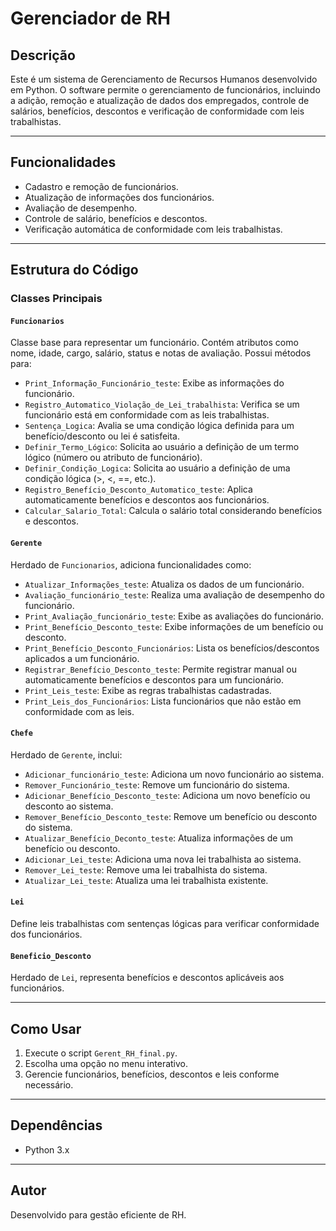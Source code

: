 # Gerenciador de RH

## Descrição
Este é um sistema de Gerenciamento de Recursos Humanos desenvolvido em Python. O software permite o gerenciamento de funcionários, incluindo a adição, remoção e atualização de dados dos empregados, controle de salários, benefícios, descontos e verificação de conformidade com leis trabalhistas.

---

## Funcionalidades
- Cadastro e remoção de funcionários.
- Atualização de informações dos funcionários.
- Avaliação de desempenho.
- Controle de salário, benefícios e descontos.
- Verificação automática de conformidade com leis trabalhistas.

---

## Estrutura do Código
### Classes Principais
#### `Funcionarios`
Classe base para representar um funcionário. Contém atributos como nome, idade, cargo, salário, status e notas de avaliação. Possui métodos para:
- `Print_Informação_Funcionário_teste`: Exibe as informações do funcionário.
- `Registro_Automatico_Violação_de_Lei_trabalhista`: Verifica se um funcionário está em conformidade com as leis trabalhistas.
- `Sentença_Logica`: Avalia se uma condição lógica definida para um benefício/desconto ou lei é satisfeita.
- `Definir_Termo_Lógico`: Solicita ao usuário a definição de um termo lógico (número ou atributo de funcionário).
- `Definir_Condição_Logica`: Solicita ao usuário a definição de uma condição lógica (>, <, ==, etc.).
- `Registro_Benefício_Desconto_Automatico_teste`: Aplica automaticamente benefícios e descontos aos funcionários.
- `Calcular_Salario_Total`: Calcula o salário total considerando benefícios e descontos.

#### `Gerente`
Herdado de `Funcionarios`, adiciona funcionalidades como:
- `Atualizar_Informações_teste`: Atualiza os dados de um funcionário.
- `Avaliação_funcionário_teste`: Realiza uma avaliação de desempenho do funcionário.
- `Print_Avaliação_funcionário_teste`: Exibe as avaliações do funcionário.
- `Print_Benefício_Desconto_teste`: Exibe informações de um benefício ou desconto.
- `Print_Benefício_Desconto_Funcionários`: Lista os benefícios/descontos aplicados a um funcionário.
- `Registrar_Benefício_Desconto_teste`: Permite registrar manual ou automaticamente benefícios e descontos para um funcionário.
- `Print_Leis_teste`: Exibe as regras trabalhistas cadastradas.
- `Print_Leis_dos_Funcionários`: Lista funcionários que não estão em conformidade com as leis.

#### `Chefe`
Herdado de `Gerente`, inclui:
- `Adicionar_funcionário_teste`: Adiciona um novo funcionário ao sistema.
- `Remover_Funcionário_teste`: Remove um funcionário do sistema.
- `Adicionar_Benefício_Desconto_teste`: Adiciona um novo benefício ou desconto ao sistema.
- `Remover_Benefício_Desconto_teste`: Remove um benefício ou desconto do sistema.
- `Atualizar_Benefício_Deconto_teste`: Atualiza informações de um benefício ou desconto.
- `Adicionar_Lei_teste`: Adiciona uma nova lei trabalhista ao sistema.
- `Remover_Lei_teste`: Remove uma lei trabalhista do sistema.
- `Atualizar_Lei_teste`: Atualiza uma lei trabalhista existente.

#### `Lei`
Define leis trabalhistas com sentenças lógicas para verificar conformidade dos funcionários.

#### `Beneficio_Desconto`
Herdado de `Lei`, representa benefícios e descontos aplicáveis aos funcionários.

---

## Como Usar
1. Execute o script `Gerent_RH_final.py`.
2. Escolha uma opção no menu interativo.
3. Gerencie funcionários, benefícios, descontos e leis conforme necessário.

---

## Dependências
- Python 3.x

---

## Autor
Desenvolvido para gestão eficiente de RH.

